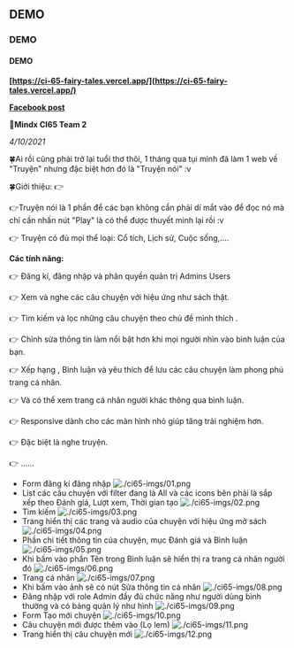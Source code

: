 ## DEMO

### DEMO

#### DEMO

**[https://ci-65-fairy-tales.vercel.app/](https://ci-65-fairy-tales.vercel.app/)**

**[Facebook post](https://www.facebook.com/luocplay/posts/1007507599794589)**

**🌈Mindx CI65 Team 2**

_4/10/2021_

🍀Ai rồi cũng phải trở lại tuổi thơ thôi, 1 tháng qua tụi mình đã làm 1 web về "Truyện" nhưng đặc biệt hơn đó là "Truyện nói" :v

🍀Giới thiệu: 👉

👉Truyện nói là 1 phần để các bạn không cần phải dí mắt vào để đọc nó mà chỉ cần nhấn nút "Play" là có thể được thuyết minh lại rồi :v

👉 Truyện có đủ mọi thể loại: Cổ tích, Lịch sử, Cuộc sống,....

**Các tính năng:**

👉 Đăng kí, đăng nhập và phân quyền quản trị Admins Users

👉 Xem và nghe các câu chuyện với hiệu ứng như sách thật.

👉 Tìm kiếm và lọc những câu chuyện theo chủ đề mình thích .

👉 Chỉnh sửa thông tin làm nổi bật hơn khi mọi người nhìn vào bình luận của bạn.

👉 Xếp hạng , Bình luận và yêu thích để lưu các câu chuyện làm phong phú trang cá nhân.

👉 Và có thể xem trang cá nhân người khác thông qua bình luận.

👉 Responsive dành cho các màn hình nhỏ giúp tăng trải nghiệm hơn.

👉 Đặc biệt là nghe truyện.

👉 ......

- Form đăng kí đăng nhập
  ![./ci65-imgs/01.png](./ci65-imgs/01.png)
- List các câu chuyện với filter đang là All và các icons bên phải là sắp xếp theo Đánh giá, Lượt xem, Thời gian tạo
  ![./ci65-imgs/02.png](./ci65-imgs/02.png)
- Tìm kiếm
  ![./ci65-imgs/03.png](./ci65-imgs/03.png)
- Trang hiển thị các trang và audio của chuyện với hiệu ứng mở sách
  ![./ci65-imgs/04.png](./ci65-imgs/04.png)
- Phần chi tiết thông tin của chuyện, mục Đánh giá và Bình luận
  ![./ci65-imgs/05.png](./ci65-imgs/05.png)
- Khi bấm vào phần Tên trong Bình luận sẽ hiển thị ra trang cá nhân người đó
  ![./ci65-imgs/06.png](./ci65-imgs/06.png)
- Trang cá nhân
  ![./ci65-imgs/07.png](./ci65-imgs/07.png)
- Khi bấm vào ảnh sẽ có nút Sửa thông tin cá nhân
  ![./ci65-imgs/08.png](./ci65-imgs/08.png)
- Đăng nhập với role Admin đầy đủ chức năng như người dùng bình thường và có bảng quản lý như hình
  ![./ci65-imgs/09.png](./ci65-imgs/09.png)
- Form Tạo mới chuyện
  ![./ci65-imgs/10.png](./ci65-imgs/10.png)
- Câu chuyện mới được thêm vào (Lọ lem)
  ![./ci65-imgs/11.png](./ci65-imgs/11.png)
- Trang hiển thị câu chuyện mới
  ![./ci65-imgs/12.png](./ci65-imgs/12.png)

